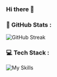### Hi there 👋

<!--
**bada9te/bada9te** is a ✨ _special_ ✨ repository because its `README.md` (this file) appears on your GitHub profile.

Here are some ideas to get you started:

- 🔭 I’m currently working on ...
- 🌱 I’m currently learning ...
- 👯 I’m looking to collaborate on ...
- 🤔 I’m looking for help with ...
- 💬 Ask me about ...
- 📫 How to reach me: ...
- 😄 Pronouns: ...
- ⚡ Fun fact: ...
-->

### 🚀 GitHub Stats :
![GitHub Streak](https://streak-stats.demolab.com/?user=bada9te&theme=swift)


### 💻 Tech Stack :
![My Skills](https://skillicons.dev/icons?i=js,html,css,nodejs,react,mongodb,graphql,linux)
